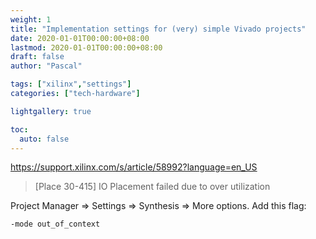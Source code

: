 ```yaml
---
weight: 1
title: "Implementation settings for (very) simple Vivado projects"
date: 2020-01-01T00:00:00+08:00
lastmod: 2020-01-01T00:00:00+08:00
draft: false
author: "Pascal"

tags: ["xilinx","settings"]
categories: ["tech-hardware"]

lightgallery: true

toc:
  auto: false
---
```

https://support.xilinx.com/s/article/58992?language=en_US

> [Place 30-415] IO Placement failed due to over utilization

Project Manager => Settings => Synthesis => More options. Add this flag:
```
-mode out_of_context
```



